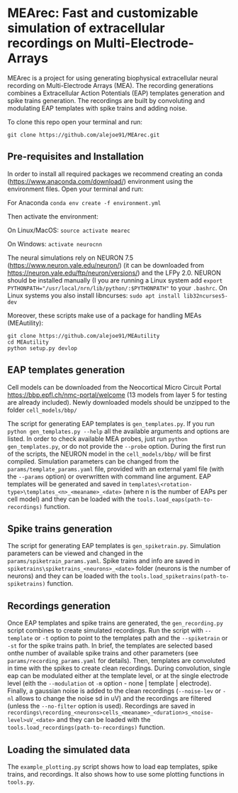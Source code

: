 # MEArec: Fast and customizable simulation of extracellular recordings on Multi-Electrode-Arrays

MEArec is a project for using generating biophysical extracellular neural recording on Multi-Electrode Arrays (MEA). The recording generations combines a Extracellular Action Potentials (EAP) templates generation and spike trains generation. The recordings are built by convoluting and modulating EAP templates with spike trains and adding noise.

To clone this repo open your terminal and run:

`git clone https://github.com/alejoe91/MEArec.git`

## Pre-requisites and Installation

In order to install all required packages we recommend creating an conda
(https://www.anaconda.com/download/) environment using the environment files. Open your terminal and run:

For Anaconda
`conda env create -f environment.yml`

Then activate the environment:

On Linux/MacOS:
`source activate mearec`

On Windows:
`activate neurocnn`

The neural simulations rely on NEURON 7.5 (https://www.neuron.yale.edu/neuron/) (it can be downloaded from https://neuron.yale.edu/ftp/neuron/versions/) and the LFPy 2.0. NEURON should be installed manually (I you are running a Linux system add `export PYTHONPATH="/usr/local/nrn/lib/python/:$PYTHONPATH"` to your `.bashrc`. On Linux systems you also install libncurses: `sudo apt install lib32ncurses5-dev`

Moreover, these scripts make use of a package for handling MEAs (MEAutility):

```
git clone https://github.com/alejoe91/MEAutility
cd MEAutility
python setup.py devlop
```

## EAP templates generation

Cell models can be downloaded from the Neocortical Micro Circuit Portal https://bbp.epfl.ch/nmc-portal/welcome
(13 models from layer 5 for testing are already included).
Newly downloaded models should be unzipped to the folder `cell_models/bbp/`

The script for generating EAP templates is `gen_templates.py`. If you run `python gen_templates.py --help` all the available arguments and options are listed. In order to check available MEA probes, just run `python gen_templates.py`, or do not provide the `--probe` option.
During the first run of the scripts, the NEURON model in the `cell_models/bbp/` will be first compiled. Simulation parameters can be changed from the `params/template_params.yaml` file, provided with an external yaml file (with the `--params` option) or overwritten with command line argument. 
EAP templates will be generated and saved in `templates\<rotation-type>\templates_<n>_<meaname>_<date>` (where n is the number of EAPs per cell model) and they can be loaded with the `tools.load_eaps(path-to-recordings)` function.


## Spike trains generation

The script for generating EAP templates is `gen_spiketrain.py`. Simulation parameters can be viewed and changed in the `params/spiketrain_params.yaml`.
Spike trains and info are saved in `spiketrains\spiketrains_<neurons>_<date>` folder (neurons is the number of neurons) and they can be loaded with the `tools.load_spiketrains(path-to-spiketrains)` function.


## Recordings generation

Once EAP templates and spike trains are generated, the `gen_recording.py` script combines to create simulated recordings. 
Run the script with `--template` or `-t` option to point to the templates path and the `--spiketrain` or `-st` for the spike trains path. In brief, the templates are selected based onthe number of available spike trains and other parameters (see `params/recording_params.yaml` for details). Then, templates are convoluted in time with the spikes to create clean recordings. During convolution, single eap can be modulated either at the template level, or at the single electrode level (eith the `--modulation` ot `-m` option - none | template | electrode). Finally, a gaussian noise is added to the clean recordings (`--noise-lev` or `-nl` allows to change the noise sd in uV) and the recordings are filtered (unless the `--no-filter` option is used).
Recordings are saved in `recordings\recording_<neurons>cells_<meaname>_<duration>s_<noise-level>uV_<date>` and they can be loaded with the `tools.load_recordings(path-to-recordings)` function.

## Loading the simulated data

The `example_plotting.py` script shows how to load eap templates, spike trains, and recordings. It also shows how to use some plotting functions in `tools.py`.
